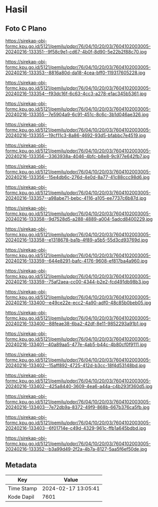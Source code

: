 # Hasil

## Foto C Plano

https://sirekap-obj-formc.kpu.go.id/5121/pemilu/pdpr/76/04/10/20/03/7604102003005-20240216-133351--9f58c9e1-cd67-4b0f-8d90-5e22b2f88c70.jpg

https://sirekap-obj-formc.kpu.go.id/5121/pemilu/pdpr/76/04/10/20/03/7604102003005-20240216-133353--8816a80d-da18-4cea-bff0-119317605228.jpg

https://sirekap-obj-formc.kpu.go.id/5121/pemilu/pdpr/76/04/10/20/03/7604102003005-20240216-133354--f93dc16f-6c63-4cc3-a278-e1ac345b5361.jpg

https://sirekap-obj-formc.kpu.go.id/5121/pemilu/pdpr/76/04/10/20/03/7604102003005-20240216-133355--7e5904a9-6c91-451c-8c6c-3b1d046ae326.jpg

https://sirekap-obj-formc.kpu.go.id/5121/pemilu/pdpr/76/04/10/20/03/7604102003005-20240216-133355--19cf11c3-8a86-4692-93d5-bfabbc7e4519.jpg

https://sirekap-obj-formc.kpu.go.id/5121/pemilu/pdpr/76/04/10/20/03/7604102003005-20240216-133356--3363938a-4046-4bfc-b8e8-9c977e642fb7.jpg

https://sirekap-obj-formc.kpu.go.id/5121/pemilu/pdpr/76/04/10/20/03/7604102003005-20240216-133356--15e4db6c-276d-4e0d-8a77-41c88ccc98d6.jpg

https://sirekap-obj-formc.kpu.go.id/5121/pemilu/pdpr/76/04/10/20/03/7604102003005-20240216-133357--a98abe71-bebc-4116-a105-ee7737c6b87d.jpg

https://sirekap-obj-formc.kpu.go.id/5121/pemilu/pdpr/76/04/10/20/03/7604102003005-20240216-133358--9d7528d5-a288-4889-a004-5adcd8400229.jpg

https://sirekap-obj-formc.kpu.go.id/5121/pemilu/pdpr/76/04/10/20/03/7604102003005-20240216-133358--e1318678-ba1b-4f89-a5b5-55d3cd93769d.jpg

https://sirekap-obj-formc.kpu.go.id/5121/pemilu/pdpr/76/04/10/20/03/7604102003005-20240216-133359--644e8291-bafc-4176-9608-ef817ba4a960.jpg

https://sirekap-obj-formc.kpu.go.id/5121/pemilu/pdpr/76/04/10/20/03/7604102003005-20240216-133359--75af2aea-cc00-4344-b2e2-fcd491db98b3.jpg

https://sirekap-obj-formc.kpu.go.id/5121/pemilu/pdpr/76/04/10/20/03/7604102003005-20240216-133400--e49ce22e-ecc2-4a90-adf0-48c85b0beb05.jpg

https://sirekap-obj-formc.kpu.go.id/5121/pemilu/pdpr/76/04/10/20/03/7604102003005-20240216-133400--88feae38-6ba2-42df-8e11-9852293a91b1.jpg

https://sirekap-obj-formc.kpu.go.id/5121/pemilu/pdpr/76/04/10/20/03/7604102003005-20240216-133401--40a89aa5-477e-4ab5-b44c-4b80cf0f9111.jpg

https://sirekap-obj-formc.kpu.go.id/5121/pemilu/pdpr/76/04/10/20/03/7604102003005-20240216-133402--15aff892-4725-412d-b3cc-18f4d53148bd.jpg

https://sirekap-obj-formc.kpu.go.id/5121/pemilu/pdpr/76/04/10/20/03/7604102003005-20240216-133402--425a8440-3609-4ea6-a44a-c4b293f360d5.jpg

https://sirekap-obj-formc.kpu.go.id/5121/pemilu/pdpr/76/04/10/20/03/7604102003005-20240216-133403--7e72db9a-8372-49f9-868b-667b376ca5fb.jpg

https://sirekap-obj-formc.kpu.go.id/5121/pemilu/pdpr/76/04/10/20/03/7604102003005-20240216-133403--6f01714e-c49d-4329-961c-ffb1a645bdbd.jpg

https://sirekap-obj-formc.kpu.go.id/5121/pemilu/pdpr/76/04/10/20/03/7604102003005-20240216-133352--b3a99d49-2f2a-4b7a-8127-5aa5f6ef50de.jpg


## Metadata

| Key        | Value               |
| ---------- | ------------------- |
| Time Stamp | 2024-02-17 13:05:41 |
| Kode Dapil | 7601                |



